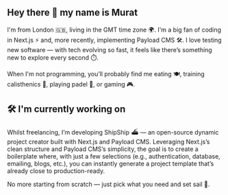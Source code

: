 ## Hey there 👋 my name is Murat

I'm from London 🇬🇧, living in the GMT time zone 🌍. I'm a big fan of coding in Next.js ⚡ and, more recently, implementing Payload CMS 🛠️. I love testing new software — with tech evolving so fast, it feels like there’s something new to explore every second ⏱️.

When I'm not programming, you’ll probably find me eating 🍽️, training calisthenics 🤸, playing padel 🎾, or gaming 🎮.



## 🛠️ I'm currently working on 

Whilst freelancing, I’m developing ShipShip ⛴️ — an open-source dynamic project creator built with Next.js and Payload CMS. Leveraging Next.js’s clean structure and Payload CMS’s simplicity, the goal is to create a boilerplate where, with just a few selections (e.g., authentication, database, emailing, blogs, etc.), you can instantly generate a project template that’s already close to production-ready.

No more starting from scratch — just pick what you need and set sail 🚀.
